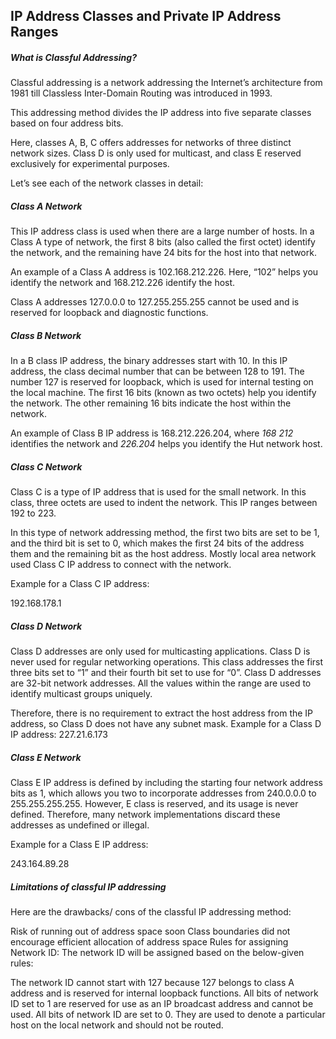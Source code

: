 ## IP Address Classes and Private IP Address Ranges

##### What is Classful Addressing?

Classful addressing is a network addressing the Internet’s architecture from 1981 till Classless Inter-Domain Routing was introduced in 1993.

This addressing method divides the IP address into five separate classes based on four address bits.

Here, classes A, B, C offers addresses for networks of three distinct network sizes. Class D is only used for multicast, and class E reserved exclusively for experimental purposes.

Let’s see each of the network classes in detail:

##### Class A Network
This IP address class is used when there are a large number of hosts. In a Class A type of network, the first 8 bits (also called the first octet) identify the network, and the remaining have 24 bits for the host into that network.

An example of a Class A address is 102.168.212.226. Here, “102” helps you identify the network and 168.212.226 identify the host.

Class A addresses 127.0.0.0 to 127.255.255.255 cannot be used and is reserved for loopback and diagnostic functions.

##### Class B Network
In a B class IP address, the binary addresses start with 10. In this IP address, the class decimal number that can be between 128 to 191. The number 127 is reserved for loopback, which is used for internal testing on the local machine. The first 16 bits (known as two octets) help you identify the network. The other remaining 16 bits indicate the host within the network.

An example of Class B IP address is 168.212.226.204, where *168 212* identifies the network and *226.204* helps you identify the Hut network host.

##### Class C Network
Class C is a type of IP address that is used for the small network. In this class, three octets are used to indent the network. This IP ranges between 192 to 223.

In this type of network addressing method, the first two bits are set to be 1, and the third bit is set to 0, which makes the first 24 bits of the address them and the remaining bit as the host address. Mostly local area network used Class C IP address to connect with the network.

Example for a Class C IP address:

192.168.178.1

##### Class D Network
Class D addresses are only used for multicasting applications. Class D is never used for regular networking operations. This class addresses the first three bits set to “1” and their fourth bit set to use for “0”. Class D addresses are 32-bit network addresses. All the values within the range are used to identify multicast groups uniquely.

Therefore, there is no requirement to extract the host address from the IP address, so Class D does not have any subnet mask.
Example for a Class D IP address:
227.21.6.173

##### Class E Network
Class E IP address is defined by including the starting four network address bits as 1, which allows you two to incorporate addresses from 240.0.0.0 to 255.255.255.255. However, E class is reserved, and its usage is never defined. Therefore, many network implementations discard these addresses as undefined or illegal.

Example for a Class E IP address:

243.164.89.28

##### Limitations of classful IP addressing
Here are the drawbacks/ cons of the classful IP addressing method:

Risk of running out of address space soon
Class boundaries did not encourage efficient allocation of address space
Rules for assigning Network ID:
The network ID will be assigned based on the below-given rules:

The network ID cannot start with 127 because 127 belongs to class A address and is reserved for internal loopback functions.
All bits of network ID set to 1 are reserved for use as an IP broadcast address and cannot be used.
All bits of network ID are set to 0. They are used to denote a particular host on the local network and should not be routed.


